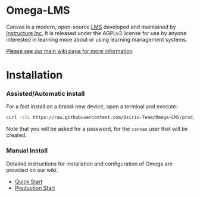 Omega-LMS
======

Canvas is a modern, open-source [LMS](https://en.wikipedia.org/wiki/Learning_management_system)
developed and maintained by [Instructure Inc.](https://www.instructure.com/) It is released under the
AGPLv3 license for use by anyone interested in learning more about or using
learning management systems.

[Please see our main wiki page for more information](http://github.com/instructure/canvas-lms/wiki)

Installation
=======

### Assisted/Automatic install
For a fast install on a brand-new device, open a terminal and execute:
```sh
curl -sSL https://raw.githubusercontent.com/Osiris-Team/Omega-LMS/prod/script/ubuntu-canvas-install.sh | sudo bash
```
Note that you will be asked for a password, for the `canvas` user that will be created.

### Manual install
Detailed instructions for installation and configuration of Omega are provided
on our wiki.

 * [Quick Start](http://github.com/instructure/canvas-lms/wiki/Quick-Start)
 * [Production Start](http://github.com/instructure/canvas-lms/wiki/Production-Start)
